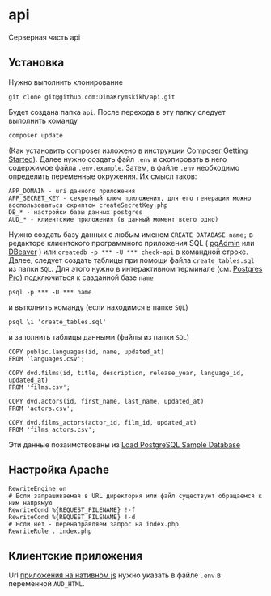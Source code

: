# api
Серверная часть api

## Установка
Нужно выполнить клонирование
```
git clone git@github.com:DimaKrymskikh/api.git
```
Будет создана папка `api`. 
После перехода в эту папку следует выполнить команду
```
composer update
```
(Как установить composer изложено в инструкции [Composer Getting Started](https://getcomposer.org/doc/00-intro.md)).
Далее нужно создать файл `.env` и скопировать в него содержимое файла `.env.example`. Затем, в файле `.env` необходимо определить переменные окружения. Их смысл таков:
```
APP_DOMAIN - uri данного приложения
APP_SECRET_KEY - секретный ключ приложения, для его генерации можно воспользоваться скриптом createSecretKey.php
DB_* - настройки базы данных postgres
AUD_* - клиентские приложения (в данный момент всего одно)
```
Нужно создать базу данных с любым именем `CREATE DATABASE name;` в редакторе клиентского программного приложения SQL 
(
[pgAdmin](https://www.pgadmin.org/) или
[DBeaver](https://dbeaver.io/)
) 
или `createdb -p *** -U *** check-api` в командной строке.
Далее, следует создать таблицы при помощи файла `create_tables.sql` из папки `SQL`.
Для этого нужно в интерактивном терминале (см. [Postgres Pro](https://postgrespro.ru/docs/postgrespro/14/app-psql)) подключиться к сазданной базе `name`
```
psql -p *** -U *** name
```
и выполнить команду (если находимся в папке `SQL`)
```
psql \i 'create_tables.sql'
```
и заполнить таблицы данными (файлы из папки `SQL`)
```
COPY public.languages(id, name, updated_at)
FROM 'languages.csv';

COPY dvd.films(id, title, description, release_year, language_id, updated_at)
FROM 'films.csv';

COPY dvd.actors(id, first_name, last_name, updated_at)
FROM 'actors.csv';

COPY dvd.films_actors(actor_id, film_id, updated_at)
FROM 'films_actors.csv';
```
Эти данные позаимствованы из 
[Load PostgreSQL Sample Database](https://www.postgresqltutorial.com/postgresql-getting-started/load-postgresql-sample-database/)

## Настройка Apache
```
RewriteEngine on
# Если запрашиваемая в URL директория или файл существуют обращаемся к ним напрямую
RewriteCond %{REQUEST_FILENAME} !-f
RewriteCond %{REQUEST_FILENAME} !-d
# Если нет - перенаправляем запрос на index.php
RewriteRule . index.php
```

## Клиентские приложения
Url [приложения на нативном js](https://github.com/DimaKrymskikh/html) нужно указать в файле `.env` в переменной `AUD_HTML`.
